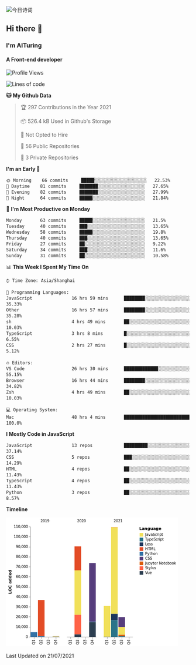 <img alt="今日诗词" src="https://v2.jinrishici.com/one.svg?font-size=30&spacing=2&color=skyblue" style="max-width:100%; display: block; margin: 0 auto;">

## Hi there 👋
### I'm AITuring
#### A Front-end developer

<!-- <img src="./dhx.gif" width="400px"/> -->

<!--START_SECTION:waka-->
![Profile Views](http://img.shields.io/badge/Profile%20Views-0-blue)

![Lines of code](https://img.shields.io/badge/From%20Hello%20World%20I%27ve%20Written-366108%20lines%20of%20code-blue)

**🐱 My Github Data** 

> 🏆 297 Contributions in the Year 2021
 > 
> 📦 526.4 kB Used in Github's Storage 
 > 
> 🚫 Not Opted to Hire
 > 
> 📜 56 Public Repositories 
 > 
> 🔑 3 Private Repositories  
 > 
**I'm an Early 🐤** 

```text
🌞 Morning    66 commits     █████░░░░░░░░░░░░░░░░░░░░   22.53% 
🌆 Daytime    81 commits     ███████░░░░░░░░░░░░░░░░░░   27.65% 
🌃 Evening    82 commits     ███████░░░░░░░░░░░░░░░░░░   27.99% 
🌙 Night      64 commits     █████░░░░░░░░░░░░░░░░░░░░   21.84%

```
📅 **I'm Most Productive on Monday** 

```text
Monday       63 commits     █████░░░░░░░░░░░░░░░░░░░░   21.5% 
Tuesday      40 commits     ███░░░░░░░░░░░░░░░░░░░░░░   13.65% 
Wednesday    58 commits     █████░░░░░░░░░░░░░░░░░░░░   19.8% 
Thursday     40 commits     ███░░░░░░░░░░░░░░░░░░░░░░   13.65% 
Friday       27 commits     ██░░░░░░░░░░░░░░░░░░░░░░░   9.22% 
Saturday     34 commits     ███░░░░░░░░░░░░░░░░░░░░░░   11.6% 
Sunday       31 commits     ██░░░░░░░░░░░░░░░░░░░░░░░   10.58%

```


📊 **This Week I Spent My Time On** 

```text
⌚︎ Time Zone: Asia/Shanghai

💬 Programming Languages: 
JavaScript               16 hrs 59 mins      ████████░░░░░░░░░░░░░░░░░   35.33% 
Other                    16 hrs 57 mins      ████████░░░░░░░░░░░░░░░░░   35.28% 
sh                       4 hrs 49 mins       ██░░░░░░░░░░░░░░░░░░░░░░░   10.03% 
TypeScript               3 hrs 8 mins        █░░░░░░░░░░░░░░░░░░░░░░░░   6.55% 
CSS                      2 hrs 27 mins       █░░░░░░░░░░░░░░░░░░░░░░░░   5.12%

🔥 Editors: 
VS Code                  26 hrs 30 mins      █████████████░░░░░░░░░░░░   55.15% 
Browser                  16 hrs 44 mins      ████████░░░░░░░░░░░░░░░░░   34.82% 
Zsh                      4 hrs 49 mins       ██░░░░░░░░░░░░░░░░░░░░░░░   10.03%

💻 Operating System: 
Mac                      48 hrs 4 mins       █████████████████████████   100.0%

```

**I Mostly Code in JavaScript** 

```text
JavaScript               13 repos            █████████░░░░░░░░░░░░░░░░   37.14% 
CSS                      5 repos             ███░░░░░░░░░░░░░░░░░░░░░░   14.29% 
HTML                     4 repos             ██░░░░░░░░░░░░░░░░░░░░░░░   11.43% 
TypeScript               4 repos             ██░░░░░░░░░░░░░░░░░░░░░░░   11.43% 
Python                   3 repos             ██░░░░░░░░░░░░░░░░░░░░░░░   8.57%

```


**Timeline**

![Chart not found](https://raw.githubusercontent.com/AITuring/AITuring/main/charts/bar_graph.png) 


 Last Updated on 21/07/2021
<!--END_SECTION:waka-->


